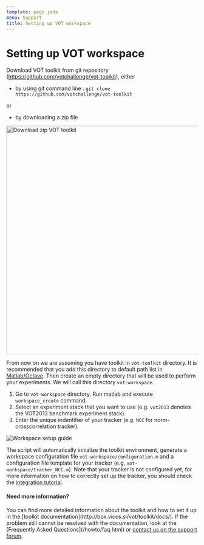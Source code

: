 ```yaml
---
template: page.jade
menu: Support
title: Setting up VOT workspace
---
```


# Setting up VOT workspace

Download VOT toolkit from git repository (https://github.com/votchallenge/vot-toolkit), either
* by using git command line : `git clone https://github.com/votchallenge/vot-toolkit`

or

* by downloading a zip file

<div class="screenshot"><img src="/howto/img/perfeval/1b.png" width=600 alt="Download zip VOT toolkit"/></div>

From now on we are assuming you have toolkit in `vot-toolkit` directory. It is recommended that you add this directory to default path list in [Matlab/Octave](http://www.mathworks.com/help/matlab/matlab_env/what-is-the-matlab-search-path.html). Then create an empty directory that will be used to perform your experiments. We will call this directory `vot-workspace`.       

       
1. Go to `vot-workspace` directory. Run matlab and execute `workspace_create` command.
2. Select an experiment stack that you want to use (e.g. `vot2013` denotes the VOT2013 benchmark experiment stack).
3. Enter the unique indentifier of your tracker (e.g. `NCC` for norm-crosscorrelation tracker).

  <div class="screenshot"><img src="/howto/img/perfeval/2b.png" alt="Workspace setup guide"/></div>

The script will automatically initialize the toolkit environment, generate a workspace configuration file `vot-workspace/configuration.m` and a configuration file template for your tracker (e.g. `vot-workspace/tracker_NCC.m`). Note that your tracker is not configured yet, for more information on how to correctly set up the tracker, you should check the [integration tutorial](integration.html).
       
<div class="alert alert-info" role="alert">
<div class="icon-left"><i class="glyphicon glyphicon-question-sign hugeicon"></i> </div>
<h4>Need more information?</h4>
You can find more detailed information about the toolkit and how to set it up in the [toolkit documentation](http://box.vicos.si/vot/toolkit/docs/). If the problem still cannot be resolved with the documentation, look at the [Frequently Asked Questions](/howto/faq.html) or <a href="https://groups.google.com/forum/?hl=en#!forum/votchallenge-help"> contact us on the support forum</a>.
</div>
